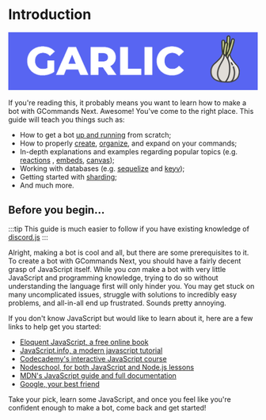 # Introduction

![BANNER](./images/branding/banner.png)

If you're reading this, it probably means you want to learn how to make a bot with GCommands Next. Awesome! You've come
to the right place. This guide will teach you things such as:

- How to get a bot [up and running](/getting-started) from scratch;
- How to properly [create](/creating-your-bot/), [organize](/creating-your-bot/command-handling.md), and expand on your
  commands;
- In-depth explanations and examples regarding popular topics (e.g. [reactions](/popular-topics/reactions.md)
  , [embeds](/popular-topics/embeds.md), [canvas](/popular-topics/canvas.md));
- Working with databases (e.g. [sequelize](/sequelize/) and [keyv](/keyv/));
- Getting started with [sharding](/sharding/);
- And much more.

## Before you begin...

:::tip 
This guide is much easier to follow if you have existing knowledge of [discord.js](https://discordjs.guide/)
:::

Alright, making a bot is cool and all, but there are some prerequisites to it. To create a bot with GCommands Next, you
should have a fairly decent grasp of JavaScript itself. While you _can_ make a bot with very little JavaScript and
programming knowledge, trying to do so without understanding the language first will only hinder you. You may get stuck
on many uncomplicated issues, struggle with solutions to incredibly easy problems, and all-in-all end up frustrated.
Sounds pretty annoying.

If you don't know JavaScript but would like to learn about it, here are a few links to help get you started:

* [Eloquent JavaScript, a free online book](http://eloquentjavascript.net/)
* [JavaScript.info, a modern javascript tutorial](https://javascript.info/)
* [Codecademy's interactive JavaScript course](https://www.codecademy.com/learn/learn-javascript)
* [Nodeschool, for both JavaScript and Node.js lessons](https://nodeschool.io/)
* [MDN's JavaScript guide and full documentation](https://developer.mozilla.org/en-US/docs/Web/JavaScript)
* [Google, your best friend](https://google.com)

Take your pick, learn some JavaScript, and once you feel like you're confident enough to make a bot, come back and get
started!